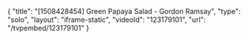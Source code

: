 {
    "title": "[1508428454] Green Papaya Salad - Gordon Ramsay",
    "type": "solo",
    "layout": "iframe-static",
    "videoId": "123179101",
    "url": "\/tvpembed\/123179101"
}